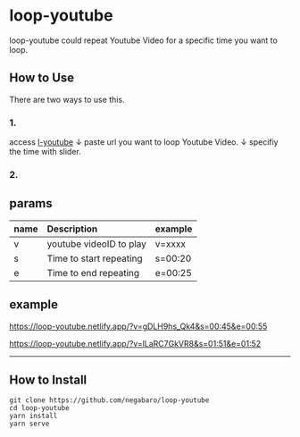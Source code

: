 

# loop-youtube

loop-youtube could repeat Youtube Video for a specific time you want to loop.



## How to Use

There are two ways to use this.

### 1.

access [l-youtube]
↓
paste url you want to loop Youtube Video.
↓
specifiy the time with slider.


[l-youtube]: https://l-youtube.com

### 2.



## params

|name|Description|example|
|:---|:---|:---|
|v|youtube videoID to play|v=xxxx|
|s|Time to start repeating |s=00:20|
|e|Time to end repeating|e=00:25|


## example

https://loop-youtube.netlify.app/?v=gDLH9hs_Qk4&s=00:45&e=00:55

https://loop-youtube.netlify.app/?v=lLaRC7GkVR8&s=01:51&e=01:52

---


## How to Install

```
git clone https://github.com/negabaro/loop-youtube
cd loop-youtube
yarn install
yarn serve
```
